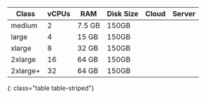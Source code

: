 Class | vCPUs | RAM | Disk Size | Cloud | Server
--- | --- | --- | --- | --- | ---
medium | 2 | 7.5 GB | 150GB | <i class="fa fa-check" aria-hidden="true"></i> | <i class="fa fa-check" aria-hidden="true"></i>
large | 4 | 15 GB | 150GB | <i class="fa fa-check" aria-hidden="true"></i> | <i class="fa fa-check" aria-hidden="true"></i>
xlarge | 8 | 32 GB | 150GB | <i class="fa fa-check" aria-hidden="true"></i> | <i class="fa fa-check" aria-hidden="true"></i>
2xlarge | 16 | 64 GB | 150GB | <i class="fa fa-check" aria-hidden="true"></i> | <i class="fa fa-check" aria-hidden="true"></i>
2xlarge+ | 32 | 64 GB | 150GB | <i class="fa fa-check" aria-hidden="true"></i> | <i class="fa fa-check" aria-hidden="true"></i>
{: class="table table-striped"}

